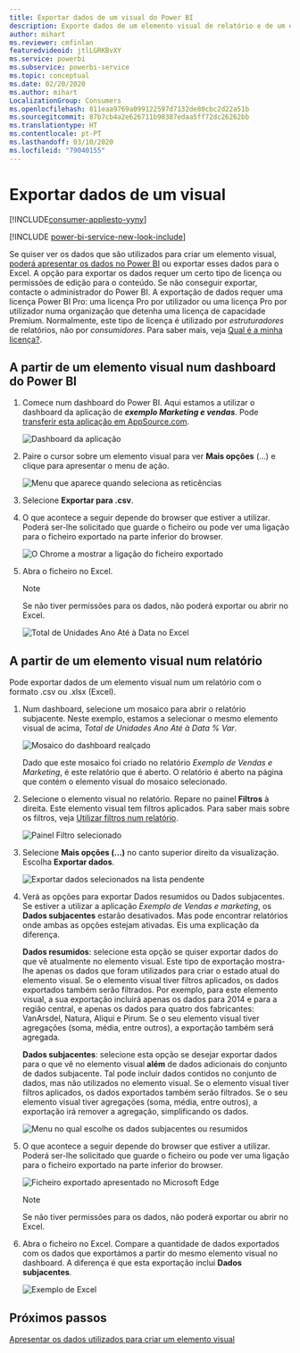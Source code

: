 ```yaml
---
title: Exportar dados de um visual do Power BI
description: Exporte dados de um elemento visual de relatório e de um elemento visual de dashboard e veja-os no Excel.
author: mihart
ms.reviewer: cmfinlan
featuredvideoid: jtlLGRKBvXY
ms.service: powerbi
ms.subservice: powerbi-service
ms.topic: conceptual
ms.date: 02/20/2020
ms.author: mihart
LocalizationGroup: Consumers
ms.openlocfilehash: 811eaa9769a099122597d7132de80cbc2d22a51b
ms.sourcegitcommit: 87b7cb4a2e626711b98387edaa5ff72dc26262bb
ms.translationtype: HT
ms.contentlocale: pt-PT
ms.lasthandoff: 03/10/2020
ms.locfileid: "79040155"
---
```

# <a name="export-data-from-a-visual"></a>Exportar dados de um visual

[!INCLUDE[consumer-appliesto-yyny](../includes/consumer-appliesto-yyny.md)]

[!INCLUDE [power-bi-service-new-look-include](../includes/power-bi-service-new-look-include.md)]

Se quiser ver os dados que são utilizados para criar um elemento visual, [poderá apresentar os dados no Power BI](end-user-show-data.md) ou exportar esses dados para o Excel. A opção para exportar os dados requer um certo tipo de licença ou permissões de edição para o conteúdo. Se não conseguir exportar, contacte o administrador do Power BI. A exportação de dados requer uma licença Power BI Pro: uma licença Pro por utilizador ou uma licença Pro por utilizador numa organização que detenha uma licença de capacidade Premium. Normalmente, este tipo de licença é utilizado por *estruturadores* de relatórios, não por *consumidores*. Para saber mais, veja [Qual é a minha licença?](end-user-license.md).


## <a name="from-a-visual-on-a-power-bi-dashboard"></a>A partir de um elemento visual num dashboard do Power BI

1. Comece num dashboard do Power BI. Aqui estamos a utilizar o dashboard da aplicação de ***exemplo Marketing e vendas***. Pode [transferir esta aplicação em AppSource.com](https://appsource.microsoft.com/product/power-bi/microsoft-retail-analysis-sample.salesandmarketingsample-preview?flightCodes=e2b06c7a-a438-4d99-9eb6-4324ce87f282).

    ![Dashboard da aplicação](media/end-user-export/power-bi-dashboards.png)

2. Paire o cursor sobre um elemento visual para ver **Mais opções** (...) e clique para apresentar o menu de ação.

    ![Menu que aparece quando seleciona as reticências](media/end-user-export/power-bi-options-menu.png)

3. Selecione **Exportar para .csv**.

4. O que acontece a seguir depende do browser que estiver a utilizar. Poderá ser-lhe solicitado que guarde o ficheiro ou pode ver uma ligação para o ficheiro exportado na parte inferior do browser. 

    ![O Chrome a mostrar a ligação do ficheiro exportado](media/end-user-export/power-bi-dashboard-exports.png)

5. Abra o ficheiro no Excel. 

    > [!NOTE]
    > Se não tiver permissões para os dados, não poderá exportar ou abrir no Excel.  

    ![Total de Unidades Ano Até à Data no Excel](media/end-user-export/power-bi-excel.png)


## <a name="from-a-visual-in-a-report"></a>A partir de um elemento visual num relatório
Pode exportar dados de um elemento visual num um relatório com o formato .csv ou .xlsx (Excel). 

1. Num dashboard, selecione um mosaico para abrir o relatório subjacente.  Neste exemplo, estamos a selecionar o mesmo elemento visual de acima, *Total de Unidades Ano Até à Data % Var*. 

    ![Mosaico do dashboard realçado](media/end-user-export/power-bi-export-reports.png)

    Dado que este mosaico foi criado no relatório *Exemplo de Vendas e Marketing*, é este relatório que é aberto. O relatório é aberto na página que contém o elemento visual do mosaico selecionado. 

2. Selecione o elemento visual no relatório. Repare no painel **Filtros** à direita. Este elemento visual tem filtros aplicados. Para saber mais sobre os filtros, veja [Utilizar filtros num relatório](end-user-report-filter.md).

    ![Painel Filtro selecionado](media/end-user-export/power-bi-export-filter.png)


3. Selecione **Mais opções (...)** no canto superior direito da visualização. Escolha **Exportar dados**.

    ![Exportar dados selecionados na lista pendente](media/end-user-export/power-bi-export-report.png)

4. Verá as opções para exportar Dados resumidos ou Dados subjacentes. Se estiver a utilizar a aplicação *Exemplo de Vendas e marketing*, os **Dados subjacentes** estarão desativados. Mas pode encontrar relatórios onde ambas as opções estejam ativadas. Eis uma explicação da diferença.

    **Dados resumidos**: selecione esta opção se quiser exportar dados do que vê atualmente no elemento visual.  Este tipo de exportação mostra-lhe apenas os dados que foram utilizados para criar o estado atual do elemento visual. Se o elemento visual tiver filtros aplicados, os dados exportados também serão filtrados. Por exemplo, para este elemento visual, a sua exportação incluirá apenas os dados para 2014 e para a região central, e apenas os dados para quatro dos fabricantes: VanArsdel, Natura, Aliqui e Pirum. Se o seu elemento visual tiver agregações (soma, média, entre outros), a exportação também será agregada. 
  

    **Dados subjacentes**: selecione esta opção se desejar exportar dados para o que vê no elemento visual **além** de dados adicionais do conjunto de dados subjacente.  Tal pode incluir dados contidos no conjunto de dados, mas não utilizados no elemento visual. Se o elemento visual tiver filtros aplicados, os dados exportados também serão filtrados.  Se o seu elemento visual tiver agregações (soma, média, entre outros), a exportação irá remover a agregação, simplificando os dados. 

    ![Menu no qual escolhe os dados subjacentes ou resumidos](media/end-user-export/power-bi-export-underlying.png)

5. O que acontece a seguir depende do browser que estiver a utilizar. Poderá ser-lhe solicitado que guarde o ficheiro ou pode ver uma ligação para o ficheiro exportado na parte inferior do browser. 

    ![Ficheiro exportado apresentado no Microsoft Edge](media/end-user-export/power-bi-export-edge-browser.png)

    > [!NOTE]
    > Se não tiver permissões para os dados, não poderá exportar ou abrir no Excel.  


6. Abra o ficheiro no Excel. Compare a quantidade de dados exportados com os dados que exportámos a partir do mesmo elemento visual no dashboard. A diferença é que esta exportação inclui **Dados subjacentes**. 

    ![Exemplo de Excel](media/end-user-export/power-bi-underlying.png)

## <a name="next-steps"></a>Próximos passos

[Apresentar os dados utilizados para criar um elemento visual](end-user-show-data.md)